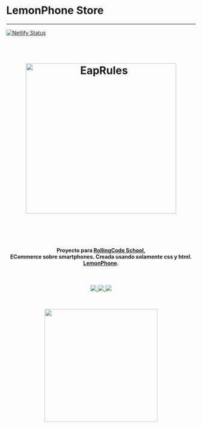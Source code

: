 # LemonPhone Store

---------------------------
[![Netlify Status](https://api.netlify.com/api/v1/badges/e20c6ee4-e771-47ad-8006-5d8efa0761f0/deploy-status)](https://app.netlify.com/sites/lemonphone/deploys)


<h1 align="center">
  <br>
  <a href="http://mercado.EapRules.com"><img src="https://lemonphone.netlify.com/img/logo/Logofooter1.png" alt="EapRules" width="400px"></a>
  <br>
  
  <br>
</h1>

<br>
<h4 align="center">Proyecto para <a href="https://rollingcodeschool.com/" target="_blank">RollingCode School</a>, <br>ECommerce sobre smartphones. Creada usando solamente css y html.<br><a href="https://lemonphone.netlify.com" target="_blank">LemonPhone</a>.</h4>
<br>
<p align="center">
  
  <a href="https://twitter.com/EapRules">
       <img src="https://img.shields.io/twitter/url/https/EapRules.com.svg?colorB=blue&label=%40EapRules&logo=twitter&logoColor=%231DA1F2&style=flat">
     </a>
  <a href="https://brave.com/eap034">
      <img src="https://img.shields.io/badge/brave.com-%E2%98%BC-1EAEDB.svg">
  </a>
  <a href="https://www.paypal.me/EapRules">
    <img src="https://img.shields.io/badge/$-donate-ff69b4.svg?maxAge=2592000&amp;style=flat">
  </a>
</p>
<br>
<p align="center">
<img src="https://lemonphone.netlify.com/img/GifMobile.gif" width="300px">
  
</p>

